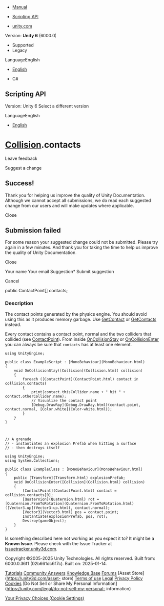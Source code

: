 [ ]()

  * [Manual](../Manual/index.html)
  * [Scripting API](../ScriptReference/index.html)

  * [unity.com](https://unity.com/)

Version: **Unity 6** (6000.0)

  * Supported
  * Legacy

LanguageEnglish

  * [English]()

  * C#

[ ](https://docs.unity3d.com)

## Scripting API

Version: Unity 6 Select a different version

LanguageEnglish

  * [English]()

#  [Collision](Collision.html).contacts

Leave feedback

Suggest a change

## Success!

Thank you for helping us improve the quality of Unity Documentation. Although
we cannot accept all submissions, we do read each suggested change from our
users and will make updates where applicable.

Close

## Submission failed

For some reason your suggested change could not be submitted. Please <a>try
again</a> in a few minutes. And thank you for taking the time to help us
improve the quality of Unity Documentation.

Close

Your name Your email Suggestion* Submit suggestion

Cancel

[ ]()

public ContactPoint[] contacts;

### Description

The contact points generated by the physics engine. You should avoid using
this as it produces memory garbage. Use
[GetContact](Collision.GetContact.html) or
[GetContacts](Collision.GetContacts.html) instead.

Every contact contains a contact point, normal and the two colliders that
collided (see [ContactPoint](ContactPoint.html)). From inside
[OnCollisionStay](Collider.OnCollisionStay.html) or
[OnCollisionEnter](Collider.OnCollisionEnter.html) you can always be sure that
`contacts` has at least one element.

    
    
    using UnityEngine;  
      
    public class ExampleScript : [MonoBehaviour](MonoBehaviour.html)
    {
        void OnCollisionStay([Collision](Collision.html) collision)
        {
            foreach ([ContactPoint](ContactPoint.html) contact in collision.contacts)
            {
                print(contact.thisCollider.name + " hit " + contact.otherCollider.name);
                // Visualize the contact point
                [Debug.DrawRay](Debug.DrawRay.html)(contact.point, contact.normal, [Color.white](Color-white.html));
            }
        }
    }
    
    
    
    // A grenade
    // - instantiates an explosion Prefab when hitting a surface
    // - then destroys itself  
      
    using UnityEngine;
    using System.Collections;  
      
    public class ExampleClass : [MonoBehaviour](MonoBehaviour.html)
    {
        public [Transform](Transform.html) explosionPrefab;
        void OnCollisionEnter([Collision](Collision.html) collision)
        {
            [ContactPoint](ContactPoint.html) contact = collision.contacts[0];
            [Quaternion](Quaternion.html) rot = [Quaternion.FromToRotation](Quaternion.FromToRotation.html)([Vector3.up](Vector3-up.html), contact.normal);
            [Vector3](Vector3.html) pos = contact.point;
            Instantiate(explosionPrefab, pos, rot);
            Destroy(gameObject);
        }
    }
    

Is something described here not working as you expect it to? It might be a
**Known Issue**. Please check with the Issue Tracker at
[issuetracker.unity3d.com](https://issuetracker.unity3d.com).

Copyright ©2005-2025 Unity Technologies. All rights reserved. Built from:
6000.0.36f1 (02b661dc617c). Built on: 2025-01-14.

[Tutorials](https://unity3d.com/learn) [Community
Answers](https://answers.unity3d.com) [Knowledge
Base](https://support.unity3d.com/hc/en-us)
[Forums](https://forum.unity3d.com) [Asset Store](https://unity3d.com/asset-
store) [Terms of use](https://docs.unity3d.com/Manual/TermsOfUse.html)
[Legal](https://unity.com/legal) [Privacy
Policy](https://unity.com/legal/privacy-policy)
[Cookies](https://unity.com/legal/cookie-policy) [Do Not Sell or Share My
Personal Information](https://unity.com/legal/do-not-sell-my-personal-
information)

[Your Privacy Choices (Cookie Settings)](javascript:void\(0\);)

